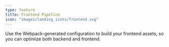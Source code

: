 ```yaml
---
type: feature
title: Frontend Pipeline
icon: "images/landing_icons/frontend.svg"
---
```


Use the Webpack-generated configuration to build your frontend assets, so you can optimize both backend and frontend.